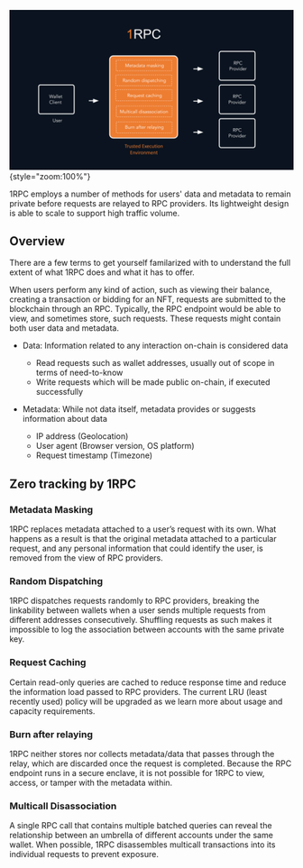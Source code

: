 ![](../assets/1rpc/1RPC_intro.png){style="zoom:100%"}

1RPC employs a number of methods for users' data and metadata to remain private before requests are relayed to RPC providers. Its lightweight design is able to scale to support high traffic volume. 

## Overview 

There are a few terms to get yourself familarized with to understand the full extent of what 1RPC does and what it has to offer. 

When users perform any kind of action, such as viewing their balance, creating a transaction or bidding for an NFT, requests are submitted to the blockchain through an RPC. Typically, the RPC endpoint would be able to view, and sometimes store, such requests. These requests might contain both user data and metadata. 

* Data: Information related to any interaction on-chain is considered data

    * Read requests such as wallet addresses, usually out of scope in terms of need-to-know 
    * Write requests which will be made public on-chain, if executed successfully

* Metadata: While not data itself, metadata provides or suggests information about data

    * IP address (Geolocation)
    * User agent (Browser version, OS platform)
    * Request timestamp (Timezone)

## Zero tracking by 1RPC 

### Metadata Masking

1RPC replaces metadata attached to a user’s request with its own. What happens as a result is that the original metadata attached to a particular request, and any personal information that could identify the user, is removed from the view of RPC providers. 

### Random Dispatching

1RPC dispatches requests randomly to RPC providers, breaking the linkability between wallets when a user sends multiple requests from different addresses consecutively. Shuffling requests as such makes it impossible to log the association between accounts with the same private key.

### Request Caching

Certain read-only queries are cached to reduce response time and reduce the information load passed to RPC providers. The current LRU (least recently used) policy will be upgraded as we learn more about usage and capacity requirements.

### Burn after relaying

1RPC neither stores nor collects metadata/data that passes through the relay, which are discarded once the request is completed. Because the RPC endpoint runs in a secure enclave, it is not possible for 1RPC to view, access, or tamper with the metadata within.

### Multicall Disassociation

A single RPC call that contains multiple batched queries can reveal the relationship between an umbrella of different accounts under the same wallet. When possible, 1RPC disassembles multicall transactions into its individual requests to prevent exposure. 
